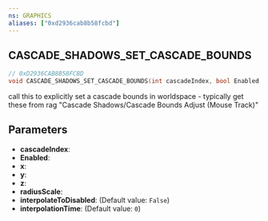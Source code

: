 ```yaml
---
ns: GRAPHICS
aliases: ["0xd2936cab8b58fcbd"]
---
```

## CASCADE_SHADOWS_SET_CASCADE_BOUNDS

```c
// 0xD2936CAB8B58FCBD
void CASCADE_SHADOWS_SET_CASCADE_BOUNDS(int cascadeIndex, bool Enabled, float x, float y, float z, float radiusScale, bool interpolateToDisabled, float interpolationTime);
```

call this to explicitly set a cascade bounds in worldspace - typically get these from rag "Cascade Shadows/Cascade Bounds Adjust (Mouse Track)"


## Parameters
* **cascadeIndex**: 
* **Enabled**: 
* **x**: 
* **y**: 
* **z**: 
* **radiusScale**: 
* **interpolateToDisabled**: (Default value: `False`)
* **interpolationTime**: (Default value: `0`)
